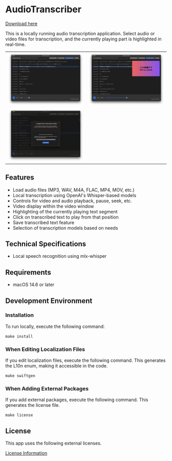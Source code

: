 # AudioTranscriber

[Download here](https://github.com/0eta0/audio-transcriber/releases/download/v1.1.0/AudioTranscriber.macos.zip)

This is a locally running audio transcription application. Select audio or video files for transcription, and the currently playing part is highlighted in real-time.

|||
|---|---|
|![Model Selection](docs/image3.webp)|![File Selection](docs/image2.webp)|
|![Transcription](docs/image1.webp)||

## Features

- Load audio files (MP3, WAV, M4A, FLAC, MP4, MOV, etc.)
- Local transcription using OpenAI's Whisper-based models
- Controls for video and audio playback, pause, seek, etc.
- Video display within the video window
- Highlighting of the currently playing text segment
- Click on transcribed text to play from that position
- Save transcribed text feature
- Selection of transcription models based on needs

## Technical Specifications

- Local speech recognition using mlx-whisper

## Requirements

- macOS 14.6 or later

## Development Environment

### Installation

To run locally, execute the following command:

```
make install
```

### When Editing Localization Files

If you edit localization files, execute the following command.
This generates the L10n enum, making it accessible in the code.

```
make swiftgen
```

### When Adding External Packages

If you add external packages, execute the following command.
This generates the license file.

```
make license
```

## License

This app uses the following external licenses.

[License Information](./AudioTranscriber/Resources/licenses.md)
